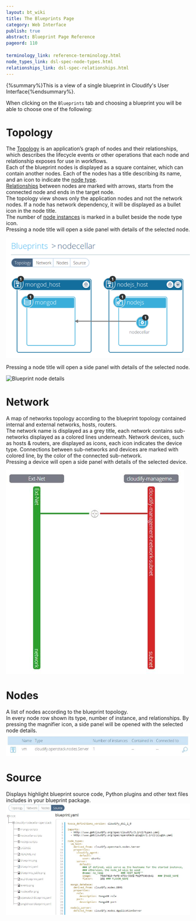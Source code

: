 ```yaml
---
layout: bt_wiki
title: The Blueprints Page
category: Web Interface
publish: true
abstract: Blueprint Page Reference
pageord: 110

terminology_link: reference-terminology.html
node_types_link: dsl-spec-node-types.html
relationships_link: dsl-spec-relationships.html
---
```

{%summary%}This is a view of a single blueprint in Cloudify's User Interface{%endsummary%}.

When clicking on the `Blueprints` tab and choosing a blueprint you will be able to choose one of the following:

# Topology
The [Topology]({{page.terminology_link}}#topology) is an application’s graph of nodes and their relationships, which describes the lifecycle events or other operations that each node and relationship exposes for use in workflows.<br>
Each of the blueprint nodes is displayed as a square container, which can contain another nodes. Each of the nodes has a title describing its name, and an icon to indicate the [node type]({{page.node_types_link}}).<br>
[Relationships]({{page.relationships_link}}) between nodes are marked with arrows, starts from the connected node and ends in the target node.<br>
The topology view shows only the application nodes and not the network nodes. If a node has network dependency, it will be displayed as a bullet icon in the node title.<br>
The number of [node instances]({{page.terminology_link}}#node-instance) is marked in a bullet beside the node type icon.<br>
Pressing a node title will open a side panel with details of the selected node.<br>

![Blueprint topology](/guide/images/ui/ui-blueprint-topology.png)

Pressing a node title will open a side panel with details of the selected node.<br>

![Blueprint node details](/guide/images/ui/ui-blueprint-floating-panel.png)

# Network
A map of networks topology according to the blueprint topology contained internal and external networks, hosts, routers.<br/>
The network name is displayed as a grey title, each network contains sub-networks displayed as a colored lines underneath.
Network devices, such as hosts & routers, are displayed as icons, each icon indicates the device type.
Connections between sub-networks and devices are marked with colored line, by the color of the connected sub-network.<br>
Pressing a device will open a side panel with details of the selected device.<br>

![Blueprint networks](/guide/images/ui/ui-deployment-networks.jpg)

# Nodes
A list of nodes according to the blueprint topology.<br/>
In every node row shown its type, number of instance, and relationships. By pressing the magnifier icon, a side panel will be opened with the selected node details.<br>
![Blueprint nodes](/guide/images/ui/ui-deployment-nodes.jpg)

# Source
Displays highlight blueprint source code, Python plugins and other text files includes in your blueprint package.<br/>
![Blueprint source code](/guide/images/ui/ui-blueprint-sourcecode.jpg)
